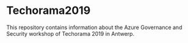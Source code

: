 # Techorama2019
This repository contains information about the Azure Governance and Security workshop of Techorama 2019 in Antwerp.
